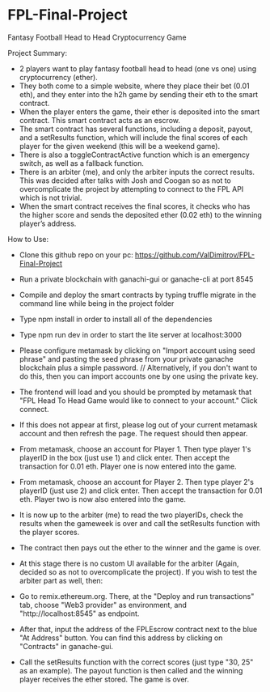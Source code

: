 # FPL-Final-Project
Fantasy Football Head to Head Cryptocurrency Game

Project Summary: 
-	2 players want to play fantasy football head to head (one vs one) using cryptocurrency (ether). 
-	They both come to a simple website, where they place their bet (0.01 eth), and they enter into the h2h game by sending their eth to the smart contract. 
-	When the player enters the game, their ether is deposited into the smart contract. This smart contract acts as an escrow. 
-	The smart contract has several functions, including a deposit, payout, and a setResults function, which will include the final scores of each player for the given weekend (this will be a weekend game).
-   There is also a toggleContractActive function which is an emergency switch, as well as a fallback function.
-	There is an arbiter (me), and only the arbiter inputs the correct results. This was decided after talks with Josh and Coogan so as not to overcomplicate the project by attempting to connect to the FPL API which is not trivial.
-	When the smart contract receives the final scores, it checks who has the higher score and sends the deposited ether (0.02 eth) to the winning player’s address.

How to Use:
-	Clone this github repo on your pc: https://github.com/ValDimitrov/FPL-Final-Project
-	Run a private blockchain with ganachi-gui or ganache-cli at port 8545
- 	Compile and deploy the smart contracts by typing truffle migrate in the command line while being in the project folder
-	Type npm install in order to install all of the dependencies
- 	Type npm run dev in order to start the lite server at localhost:3000
-	Please configure metamask by clicking on "Import account using seed phrase" and pasting the seed phrase from your private ganache blockchain plus a simple password. // Alternatively, if you don't want to do this, then you can import accounts one by one using the private key.
-	The frontend will load and you should be prompted by metamask that "FPL Head To Head Game would like to connect to your account." Click connect.
- 	If this does not appear at first, please log out of your current metamask account and then refresh the page. The request should then appear. 
-	From metamask, choose an account for Player 1. Then type player 1's playerID in the box (just use 1) and click enter. Then accept the transaction for 0.01 eth. Player one is now entered into the game.
- 	From metamask, choose an account for Player 2. Then type player 2's playerID (just use 2) and click enter. Then accept the transaction for 0.01 eth. Player two is now also entered into the game.
- 	It is now up to the arbiter (me) to read the two playerIDs, check the results when the gameweek is over and call the setResults function with the player scores. 
-	The contract then pays out the ether to the winner and the game is over.

- 	At this stage there is no custom UI available for the arbiter (Again, decided so as not to overcomplicate the project). If you wish to test the arbiter part as well, then:
- 	Go to remix.ethereum.org. There, at the "Deploy and run transactions" tab, choose "Web3 provider" as environment, and "http://localhost:8545" as endpoint.
-	After that, input the address of the FPLEscrow contract next to the blue "At Address" button. You can find this address by clicking on "Contracts" in ganache-gui.
-	Call the setResults function with the correct scores (just type "30, 25" as an example). The payout function is then called and the winning player receives the ether stored. The game is over.

